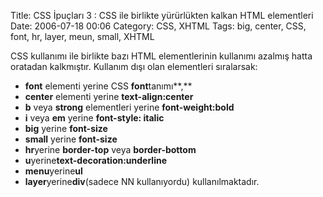 Title: CSS İpuçları  3 : CSS ile birlikte yürürlükten kalkan HTML elementleri
Date: 2006-07-18 00:06
Category: CSS, XHTML
Tags: big, center, CSS, font, hr, layer, meun, small, XHTML

CSS kullanımı ile birlikte bazı HTML elementlerinin kullanımı azalmış
hatta oratadan kalkmıştır. Kullanım dışı olan elementleri sıralarsak:

-   **font** elementi yerine CSS **font**tanımı**,**
-   **center** elementi yerine **text-align:center**
-   **b** veya **strong** elementleri yerine **font-weight:bold**
-   **i** veya **em** yerine **font-style: italic**
-   **big** yerine **font-size**
-   **small** yerine **font-size**
-   **hr**yerine **border-top** veya **border-bottom**
-   **u**yerine**text-decoration:underline**
-   **menu**yerine**ul**
-   **layer**yerine**div**(sadece NN kullanıyordu) kullanılmaktadır.

</p>

